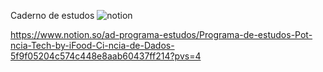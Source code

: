 Caderno de estudos ![notion](https://img.shields.io/badge/Notion-000000?style=for-the-badge&logo=notion&logoColor=white)  
 
https://www.notion.so/ad-programa-estudos/Programa-de-estudos-Pot-ncia-Tech-by-iFood-Ci-ncia-de-Dados-5f9f05204c574c448e8aab60437ff214?pvs=4
